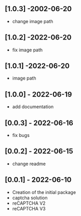 ## [1.0.3] -2002-06-20
* change image path
## [1.0.2] -2022-06-20
* fix image path
## [1.0.1] -2022-06-20
* image path
## [1.0.0] - 2022-06-19
* add documentation
## [0.0.3] - 2022-06-16
* fix bugs
## [0.0.2] - 2022-06-15 
* change readme
## [0.0.1] - 2022-06-10
* Creation of the initial package
* captcha solution
* reCAPTCHA V2 
* reCAPTCHA V3